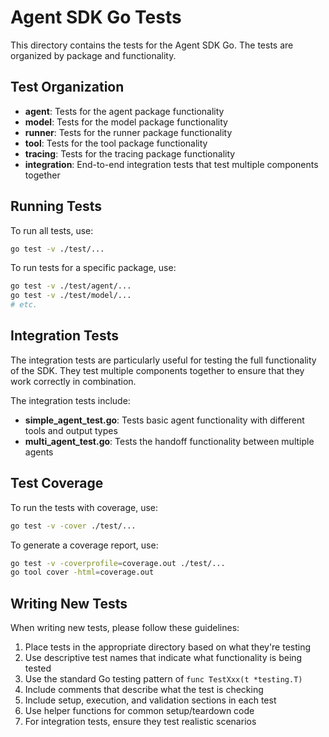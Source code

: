 # Agent SDK Go Tests

This directory contains the tests for the Agent SDK Go. The tests are organized by package and functionality.

## Test Organization

- **agent**: Tests for the agent package functionality
- **model**: Tests for the model package functionality
- **runner**: Tests for the runner package functionality
- **tool**: Tests for the tool package functionality
- **tracing**: Tests for the tracing package functionality
- **integration**: End-to-end integration tests that test multiple components together

## Running Tests

To run all tests, use:

```bash
go test -v ./test/...
```

To run tests for a specific package, use:

```bash
go test -v ./test/agent/...
go test -v ./test/model/...
# etc.
```

## Integration Tests

The integration tests are particularly useful for testing the full functionality of the SDK. They test multiple components together to ensure that they work correctly in combination.

The integration tests include:

- **simple_agent_test.go**: Tests basic agent functionality with different tools and output types
- **multi_agent_test.go**: Tests the handoff functionality between multiple agents

## Test Coverage

To run the tests with coverage, use:

```bash
go test -v -cover ./test/...
```

To generate a coverage report, use:

```bash
go test -v -coverprofile=coverage.out ./test/...
go tool cover -html=coverage.out
```

## Writing New Tests

When writing new tests, please follow these guidelines:

1. Place tests in the appropriate directory based on what they're testing
2. Use descriptive test names that indicate what functionality is being tested
3. Use the standard Go testing pattern of `func TestXxx(t *testing.T)`
4. Include comments that describe what the test is checking
5. Include setup, execution, and validation sections in each test
6. Use helper functions for common setup/teardown code
7. For integration tests, ensure they test realistic scenarios 
